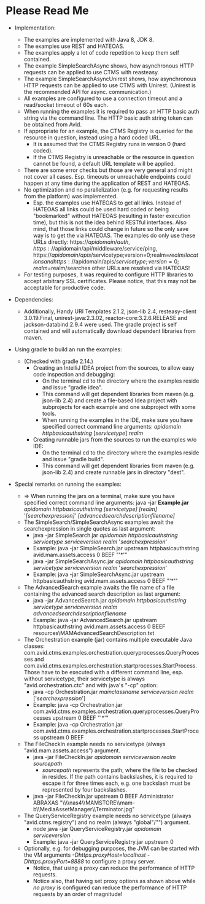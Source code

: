 # Please Read Me #
* Implementation:
    * The examples are implemented with Java 8, JDK 8.
    * The examples use REST and HATEOAS.
    * The examples apply a lot of code repetition to keep them self contained.
    * The example SimpleSearchAsync shows, how asynchronous HTTP requests can be applied to use CTMS with reasteasy.
    * The example SimpleSearchAsyncUnirest shows, how asynchronous HTTP requests can be applied to use CTMS with Unirest. (Unirest is the recommended API for async. communication.)
    * All examples are configured to use a connection timeout and a read/socket timeout of 60s each.
    * When running the examples it is required to pass an HTTP basic auth string via the command line. The HTTP basic auth string token can be obtained from Avid.
    * If appropriate for an example, the CTMS Registry is queried for the resource in question, instead using a hard coded URL.
        * It is assumed that the CTMS Registry runs in version 0 (hard coded).
        * If the CTMS Registry is unreachable or the resource in question cannot be found, a default URL template will be applied.
    * There are some error checks but those are very general and might not cover all cases. Esp. timeouts or unreachable endpoints could happen at any time during the application of REST and HATEOAS.
    * No optimization and no parallelization (e.g. for requesting results from the platform) was implemented.
        * Esp. the examples use HATEOAS to get all links. Instead of HATEOAS all links could be used hard coded or being "bookmarked" without HATEOAS (resulting in faster execution time), but this is not the idea behind RESTful interfaces. Also mind, that those links could change in future so the only save way is to get the via HATEOAS. The examples do only use these URLs directly: https://$apidomain/auth, https://$apidomain/api/middleware/service/ping, https://$apidomain/apis/$servicetype;version=0;realm=$realm/locations and https://$apidomain/apis/$servicetype;version=0;realm=$realm/searches other URLs are resolved via HATEOAS!
    * For testing purposes, it was required to configure HTTP libraries to accept arbitrary SSL certificates. Please notice, that this may not be acceptable for productive code.

* Dependencies:
    * Additionally, Handy URI Templates 2.1.2, json-lib 2.4, resteasy-client 3.0.19.Final, unirest-java:2.3.02, reactor-core:3.2.6.RELEASE and jackson-databind:2.9.4 were used. The gradle project is self contained and will automatically download dependent libraries from maven.

* Using gradle to build an run the examples:
    * (Checked with gradle 2.14.)
        * Creating an IntelliJ IDEA project from the sources, to allow easy code inspection and debugging:
            * On the terminal cd to the directory where the examples reside and issue "gradle idea".
            * This command will get dependent libraries from maven (e.g. json-lib 2.4) and create a file-based Idea project with subprojects for each example and one subproject with some tools.
            * When running the examples in the IDE, make sure you have specified correct command line arguments: _apidomain_ _httpbasicauthstring_ [_servicetype_] _realm_
        * Creating runnable jars from the sources to run the examples w/o IDE:
            * On the terminal cd to the directory where the examples reside and issue "gradle build".
            * This command will get dependent libraries from maven (e.g. json-lib 2.4) and create runnable jars in directory "dest".

* Special remarks on running the examples:
    * => When running the jars on a terminal, make sure you have specified correct command line arguments: java -jar __Example.jar__ _apidomain_ _httpbasicauthstring_ _[servicetype]_ _[realm]_ '_[searchexpression]_' _[advancedsearchdescriptionfilename]_
    * The SimpleSearch/SimpleSearchAsync examples await the searchexpression in single quotes as last argument:
        * java -jar SimpleSearch.jar _apidomain_ _httpbasicauthstring_ _servicetype_ _serviceversion_ _realm_ '_searchexpression_'
        * Example: java -jar SimpleSearch.jar upstream httpbasicauthstring avid.mam.assets.access 0 BEEF "'*'"
        * java -jar SimpleSearchAsync.jar _apidomain_ _httpbasicauthstring_ _servicetype_ _serviceversion_ _realm_ '_searchexpression_'
        * Example: java -jar SimpleSearchAsync.jar upstream httpbasicauthstring avid.mam.assets.access 0 BEEF "'*'"
    * The AdvancedSearch example awaits the file name of a file containing the advanced search description as last argument:
        * java -jar AdvancedSearch.jar _apidomain_ _httpbasicauthstring_ _servicetype_ _serviceversion_ _realm_ _advancedsearchdescriptionfilename_
        * Example: java -jar AdvancedSearch.jar upstream httpbasicauthstring avid.mam.assets.access 0 BEEF resources\MAMAdvancedSearchDescription.txt
    * The Orchestration example (jar) contains multiple executable Java classes: com.avid.ctms.examples.orchestration.queryprocesses.QueryProcesses and com.avid.ctms.examples.orchestration.startprocesses.StartProcess. Those have to be executed with a different command line, esp. without servicetype, their servicetype is always "avid.orchestration.ctc" and with java's "-cp" option:
        * java -cp Orchestration.jar _mainclassname_ _serviceversion_ _realm_ ['_searchexpression_']
        * Example: java -cp Orchestration.jar com.avid.ctms.examples.orchestration.queryprocesses.QueryProcesses upstream 0 BEEF "'*'"
        * Example: java -cp Orchestration.jar com.avid.ctms.examples.orchestration.startprocesses.StartProcess upstream 0 BEEF
    * The FileCheckIn example needs no servicetype (always "avid.mam.assets.access") argument.
        * java -jar FileCheckIn.jar _apidomain_ _serviceversion_ _realm_ _sourcepath_
            * _sourcepath_ represents the path, where the file to be checked in resides. If the path contains backslashes, it is required to escape it for three times each, e.g. one backslash must be represented by four backslashes.
        * java -jar FileCheckIn.jar upstream 0 BEEF Administrator ABRAXAS "\\\\\\\\nas4\\\\MAMSTORE\\\\mam-b\\\\MediaAssetManager\\\\Terminator.jpg"
    * The QueryServiceRegistry example needs no servicetype (always "avid.ctms.registry") and no realm (always "global"/"") argument.
        * node java -jar QueryServiceRegistry.jar _apidomain_ _serviceversion_
        * Example: java -jar QueryServiceRegistry.jar upstream 0
    * Optionally, e.g. for debugging purposes, the JVM can be started with the VM arguments _-Dhttps.proxyHost=localhost -Dhttps.proxyPort=8888_ to configure a proxy server.
        * Notice, that using a proxy can reduce the performance of HTTP requests.
        * Notice also, that having set proxy options as shown above while *no proxy* is configured can reduce the performance of HTTP requests by an order of magnitude!
